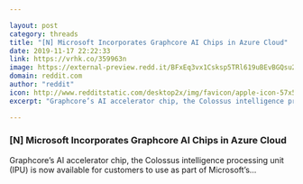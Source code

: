 ```yaml
---

layout: post
category: threads
title: "[N] Microsoft Incorporates Graphcore AI Chips in Azure Cloud"
date: 2019-11-17 22:22:33
link: https://vrhk.co/359963n
image: https://external-preview.redd.it/BFxEq3vx1Csksp5TRl619uBEvBGQsu2VwbnSR0r25hA.jpg?width=1200&height=628.272251309&auto=webp&s=c2033e9e4a321b95a37e8b142151322b0c5abe3b
domain: reddit.com
author: "reddit"
icon: http://www.redditstatic.com/desktop2x/img/favicon/apple-icon-57x57.png
excerpt: "Graphcore’s AI accelerator chip, the Colossus intelligence processing unit (IPU) is now available for customers to use as part of Microsoft’s..."

---
```


### [N] Microsoft Incorporates Graphcore AI Chips in Azure Cloud

Graphcore’s AI accelerator chip, the Colossus intelligence processing unit (IPU) is now available for customers to use as part of Microsoft’s...